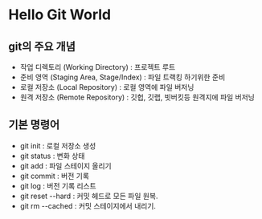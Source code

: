 # Hello Git World

## git의 주요 개념
- 작업 디렉토리 (Working Directory) : 프로젝트 루트
- 준비 영역 (Staging Area, Stage/Index) : 파일 트랙킹 하기위한 준비
- 로컬 저장소 (Local Repository) : 로컬 영역에 파일 버저닝
- 원격 저장소 (Remote Repository) : 깃헙, 깃랩, 빗버킷등 원격지에 파일 버저닝

## 기본 명령어
- git init : 로컬 저장소 생성
- git status : 변화 상태
- git add : 파일 스테이지 올리기
- git commit : 버전 기록
- git log : 버전 기록 리스트
- git reset --hard : 커밋 헤드로 모든 파일 원복.
- git rm --cached : 커밋 스테이지에서 내리기.

